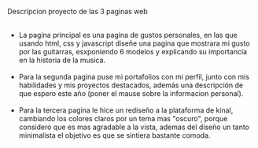 Descripcion proyecto de las 3 paginas web<br><br>
- La pagina principal es una pagina de gustos personales, en las que usando html, css y javascript diseñe una pagina que 
mostrara mi gusto por las guitarras, esxponiendo 6 modelos y explicando su importancia en la historia de la musica.<br><br>
- Para la segunda pagina puse mi portafolios con mi perfil, junto con mis habilidades y mis proyectos destacados, además una descripción de que espero este año
  (poner el mause sobre la informacion personal). <br><br>
- Para la tercera pagina le hice un rediseño a la plataforma de kinal, cambiando los colores claros por un tema mas "oscuro", porque considero
  que es mas agradable a la vista, ademas del diseño un tanto minimalista el objetivo es que se sintiera bastante comoda.<br><br>
